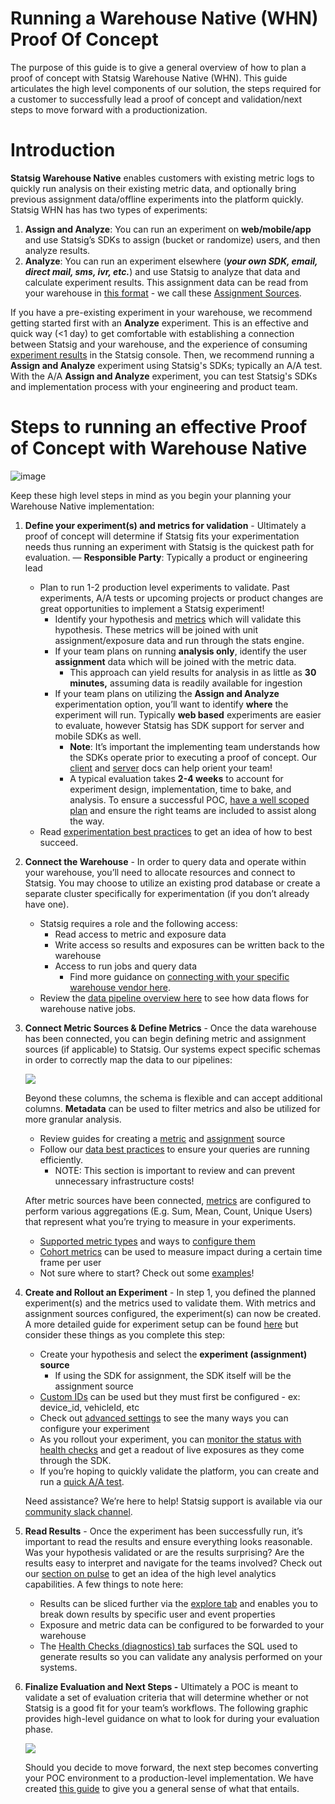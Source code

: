 # Running a Warehouse Native (WHN) Proof Of Concept 

The purpose of this guide is to give a general overview of how to plan a proof of concept with Statsig Warehouse Native (WHN). This guide articulates the high level components of our solution, the steps required for a customer to successfully lead a proof of concept and validation/next steps to move forward with a productionization.

# Introduction

**Statsig Warehouse Native** enables customers with existing metric logs to quickly run analysis on their existing metric data, and optionally bring previous assignment data/offline experiments into the platform quickly. Statsig WHN has has two types of experiments:

1. **Assign and Analyze**: You can run an experiment on **web/mobile/app** and use Statsig’s SDKs to assign (bucket or randomize) users, and then analyze results.
2. **Analyze**: You can run an experiment elsewhere (***your own SDK, email, direct mail, sms, ivr, etc.***) and use Statsig to analyze that data and calculate experiment results. This assignment data can be read from your warehouse in [this format](/statsig-warehouse-native/statsig-warehouse-native/data-sources#assignment-sources) - we call these [Assignment Sources](/statsig-warehouse-native/statsig-warehouse-native/guides/assignment-sources).

If you have a pre-existing experiment in your warehouse, we recommend getting started first with an **Analyze** experiment. This is an effective and quick way (<1 day) to get comfortable with establishing a connection between Statsig and your warehouse, and the experience of consuming [experiment results](/statsig-warehouse-native/statsig-warehouse-native/guides/pulse) in the Statsig console. Then, we recommend running a **Assign and Analyze** experiment using Statsig's SDKs; typically an A/A test. With the A/A **Assign and Analyze** experiment, you can test Statsig's SDKs and implementation process with your engineering and product team.

# Steps to running an effective Proof of Concept with Warehouse Native
![image](https://github.com/statsig-io/docs/assets/31516123/723b6c60-7151-4716-8970-0e52c391991d)

Keep these high level steps in mind as you begin your planning your Warehouse Native implementation:

1. **Define your experiment(s) and metrics for validation** - Ultimately a proof of concept will determine if Statsig fits your experimentation needs thus running an experiment with Statsig is the quickest path for evaluation. — **Responsible Party**:  Typically a product or engineering lead
    - Plan to run 1-2 production level experiments to validate. Past experiments, A/A tests or upcoming projects or product changes are great opportunities to implement a Statsig experiment!
        - Identify your hypothesis and [metrics](/statsig-warehouse-native/statsig-warehouse-native/guides/metrics) which will validate this hypothesis. These metrics will be joined with unit assignment/exposure data and run through the stats engine.
        - If your team plans on running **analysis only**, identify the user **assignment** data which will be joined with the metric data.
            - This approach can yield results for analysis in as little as **30 minutes,** assuming data is readily available for ingestion
        - If your team plans on utilizing the **Assign and Analyze** experimentation option, you’ll want to identify **where** the experiment will run. Typically **web based** experiments are easier to evaluate, however Statsig has SDK support for server and mobile SDKs as well.
            - **Note**: It’s important the implementing team understands how the SDKs operate prior to executing a proof of concept. Our [client](/client/introduction) and [server](/server/introduction) docs can help orient your team!
            - A typical evaluation takes **2-4 weeks** to account for experiment design, implementation, time to bake, and analysis. To ensure a successful POC, [have a well scoped plan](/guides/running-a-poc#phase-0-scope--prepare-your-poc) and ensure the right teams are included to assist along the way.
    - Read [experimentation best practices](https://statsig.com/blog/product-experimentation-best-practices) to get an idea of how to best succeed.
    

1. **Connect the Warehouse** - In order to query data and operate within your warehouse, you’ll need to allocate resources and connect to Statsig. You may choose to utilize an existing prod database or create a separate cluster specifically for experimentation (if you don’t already have one). 
    - Statsig requires a role and the following access:
        - Read access to metric and exposure data
        - Write access so results and exposures can be written back to the warehouse
        - Access to run jobs and query data
            - Find more guidance on [connecting with your specific warehouse vendor here](/statsig-warehouse-native/statsig-warehouse-native/guides/connect).
    - Review the [data pipeline overview here](/statsig-warehouse-native/statsig-warehouse-native/pipeline-overview) to see how data flows for warehouse native jobs.
        
        
2. **Connect Metric Sources & Define Metrics** - Once the data warehouse has been connected, you can begin defining metric and assignment sources (if applicable) to Statsig. Our systems expect specific schemas in order to correctly map the data to our pipelines:
    
    ![](https://gist.github.com/assets/125311112/4fa8c5e2-c19f-4ef6-be70-f31b61170e7c)
    
    Beyond these columns, the schema is flexible and can accept additional columns. **Metadata** can be used to filter metrics and also be utilized for more granular analysis.
    
    - Review guides for creating a [metric](/statsig-warehouse-native/statsig-warehouse-native/guides/metric-sources#creating-a-metric-source) and [assignment](/statsig-warehouse-native/statsig-warehouse-native/guides/assignment-sources#creating-an-assignment-source) source
    - Follow our [data best practices](/statsig-warehouse-native/statsig-warehouse-native/guides/best-practices) to ensure your queries are running efficiently.
        - NOTE: This section is important to review and can prevent unnecessary infrastructure costs!
    
    After metric sources have been connected, [metrics](/statsig-warehouse-native/statsig-warehouse-native/guides/metrics#configuring-your-metric) are configured to perform various aggregations (E.g. Sum, Mean, Count, Unique Users) that represent what you’re trying to measure in your experiments.
    
    - [Supported metric types](/statsig-warehouse-native/statsig-warehouse-native/guides/metrics#supported-metric-types) and ways to [configure them](/statsig-warehouse-native/statsig-warehouse-native/guides/metrics#configuring-your-metric)
    - [Cohort metrics](/statsig-warehouse-native/statsig-warehouse-native/features/cohort-metrics) can be used to measure impact during a certain time frame per user
    - Not sure where to start? Check out some [examples](/statsig-warehouse-native/statsig-warehouse-native/guides/metrics#example-metrics)!
    
3. **Create and Rollout an Experiment** - In step 1, you defined the planned experiment(s) and the metrics used to validate them. With metrics and assignment sources configured, the experiment(s) can now be created. A more detailed guide for experiment setup can be found [here](/statsig-warehouse-native/statsig-warehouse-native/guides/experiments) but consider these things as you complete this step:
    - Create your hypothesis and select the **experiment (assignment) source**
        - If using the SDK for assignment, the SDK itself will be the assignment source
    - [Custom IDs](/guides/experiment-on-custom-id-types) can be used but they must first be configured - ex: device_id, vehicleId, etc
    - Check out [advanced settings](/statsig-warehouse-native/statsig-warehouse-native/guides/experiments#advanced-settings) to see the many ways you can configure your experiment
    - As you rollout your experiment, you can [monitor the status with health checks](/statsig-warehouse-native/statsig-warehouse-native/features/monitor-an-experiment) and get a readout of live exposures as they come through the SDK.
    - If you’re hoping to quickly validate the platform, you can create and run a [quick A/A test](/statsig-warehouse-native/statsig-warehouse-native/guides/AATest).
    
    Need assistance? We’re here to help! Statsig support is available via our [community slack channel](https://statsig.com/slack).
    

4. **Read Results** - Once the experiment has been successfully run, it’s important to read the results and ensure everything looks reasonable. Was your hypothesis validated or are the results surprising? Are the results easy to interpret and navigate for the teams involved? Check out our [section on pulse](/statsig-warehouse-native/statsig-warehouse-native/guides/pulse) to get an idea of the high level analytics capabilities. A few things to note here:
    - Results can be sliced further via the [explore tab](/statsig-warehouse-native/statsig-warehouse-native/guides/pulse#explore) and enables you to break down results by specific user and event properties
    - Exposure and metric data can be configured to be forwarded to your warehouse
    - The [Health Checks (diagnostics) tab](/statsig-warehouse-native/statsig-warehouse-native/guides/pulse#health-checks) surfaces the SQL used to generate results so you can validate any analysis performed on your systems.
    
5. **Finalize Evaluation and Next Steps -** Ultimately a POC is meant to validate a set of evaluation criteria that will determine whether or not Statsig is a good fit for your team’s workflows. The following graphic provides high-level guidance on what to look for during your evaluation phase.
    
    ![](https://gist.github.com/assets/125311112/c5f86db5-6bf9-4a5e-9709-ede36384b3ca)
    
    Should you decide to move forward, the next step becomes converting your POC environment to a production-level implementation. We have created [this guide](/guides/production) to give you a general sense of what that entails.

